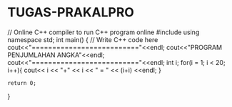 # TUGAS-PRAKALPRO
// Online C++ compiler to run C++ program online
#include <iostream>
using namespace std;
int main() {
    // Write C++ code here
    cout<<"=========================="<<endl;
    cout<<"PROGRAM PENJUMLAHAN ANGKA"<<endl;
    cout<<"=========================="<<endl;
    int i;
    for(i = 1; i < 20; i++){
        cout<< i << "+" << i << " = " << (i+i) <<endl;
    } 

    return 0;
}
